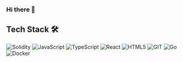 ### Hi there 👋
<h2> Tech Stack 🛠 </h2>


<img alt="Solidity" src ="https://img.shields.io/badge/Solidity-black.svg?&style=for-the-badge&logo=Solidity&logoColor=white"/>
<img alt="JavaScript" src ="https://img.shields.io/badge/JavaScript-yellow.svg?&style=for-the-badge&logo=JavaScript&logoColor=white"/>
<img alt="TypeScript" src ="https://img.shields.io/badge/TypeScript-blue.svg?&style=for-the-badge&logo=TypeScript&logoColor=white"/>
<img alt="React" src ="https://img.shields.io/badge/React-blue.svg?&style=for-the-badge&logo=React&logoColor=white"/>
<img alt="HTML5" src ="https://img.shields.io/badge/HTML5-orange.svg?&style=for-the-badge&logo=HTML5&logoColor=white"/>
<img alt="GIT" src ="https://img.shields.io/badge/GIT-red.svg?&style=for-the-badge&logo=GIT&logoColor=white"/>
<img alt="Go" src ="https://img.shields.io/badge/Go-blue.svg?&style=for-the-badge&logo=Go&logoColor=white"/>
<img alt="Docker" src ="https://img.shields.io/badge/Docker-blue.svg?&style=for-the-badge&logo=Docker&logoColor=white"/>

<!--
**woojinShim/woojinShim** is a ✨ _special_ ✨ repository because its `README.md` (this file) appears on your GitHub profile.

Here are some ideas to get you started:

- 🔭 I’m currently working on ...
- 🌱 I’m currently learning ...
- 👯 I’m looking to collaborate on ...
- 🤔 I’m looking for help with ...
- 💬 Ask me about ...
- 📫 How to reach me: ...
- 😄 Pronouns: ...
- ⚡ Fun fact: ...
-->
